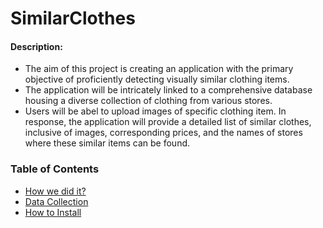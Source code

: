 # SimilarClothes

#### Description:
- The aim of this project is creating an application with the primary objective of proficiently detecting visually similar clothing items.
- The application will be intricately linked to a comprehensive database housing a diverse collection of clothing from various stores.
- Users will be abel to upload images of specific clothing item. In response, the application will provide a detailed list of similar clothes, inclusive of images, corresponding prices, and the names of stores where these similar items can be found.


### Table of Contents
- [How we did it?](#How-we-did-it?)
- [Data Collection](#Data-Collection)
- [How to Install](#how-to-install)
